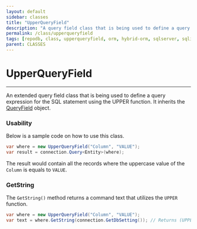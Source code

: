 ```yaml
---
layout: default
sidebar: classes
title: "UpperQueryField"
description: "A query field class that is being used to define a query expression for the SQL statement using the UPPER function."
permalink: /class/upperqueryfield
tags: [repodb, class, upperqueryfield, orm, hybrid-orm, sqlserver, sqlite, mysql, postgresql]
parent: CLASSES
---
```


# UpperQueryField

---

An extended query field class that is being used to define a query expression for the SQL statement using the UPPER function. It inherits the [QueryField](/class/queryfield) object.

### Usability

Below is a sample code on how to use this class.

```csharp
var where = new UpperQueryField("Column", "VALUE");
var result = connection.Query<Entity>(where);
```

The result would contain all the records where the uppercase value of the `Column` is equals to `VALUE`.

### GetString

The `GetString()` method returns a command text that utilizes the `UPPER` function.

```csharp
var where = new UpperQueryField("Column", "VALUE");
var text = where.GetString(connection.GetDbSetting()); // Returns (UPPER([Column]) = @Column)
```
